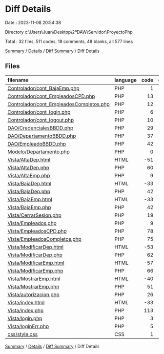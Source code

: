 # Diff Details

Date : 2023-11-08 20:54:38

Directory c:\\Users\\Juan\\Desktop\\2ºDAW\\Servidor\\ProyectoPhp

Total : 32 files,  511 codes, 18 comments, 48 blanks, all 577 lines

[Summary](results.md) / [Details](details.md) / [Diff Summary](diff.md) / Diff Details

## Files
| filename | language | code | comment | blank | total |
| :--- | :--- | ---: | ---: | ---: | ---: |
| [Controlador/cont_BajaEmp.php](/Controlador/cont_BajaEmp.php) | PHP | 1 | 0 | -1 | 0 |
| [Controlador/cont_EmpleadosCPD.php](/Controlador/cont_EmpleadosCPD.php) | PHP | 13 | 1 | 5 | 19 |
| [Controlador/cont_EmpleadosCompletos.php](/Controlador/cont_EmpleadosCompletos.php) | PHP | 12 | 3 | 4 | 19 |
| [Controlador/cont_login.php](/Controlador/cont_login.php) | PHP | 6 | 0 | -6 | 0 |
| [Controlador/cont_logout.php](/Controlador/cont_logout.php) | PHP | 10 | 4 | 3 | 17 |
| [DAO/CredencialesBBDD.php](/DAO/CredencialesBBDD.php) | PHP | 29 | 6 | 9 | 44 |
| [DAO/DepartamentoBBDD.php](/DAO/DepartamentoBBDD.php) | PHP | 37 | 4 | 5 | 46 |
| [DAO/EmpleadoBBDD.php](/DAO/EmpleadoBBDD.php) | PHP | 42 | 1 | 7 | 50 |
| [Modelo/Departamento.php](/Modelo/Departamento.php) | PHP | 0 | 0 | -1 | -1 |
| [Vista/AltaDep.html](/Vista/AltaDep.html) | HTML | -51 | 0 | -9 | -60 |
| [Vista/AltaDep.php](/Vista/AltaDep.php) | PHP | 60 | 0 | 10 | 70 |
| [Vista/AltaEmp.php](/Vista/AltaEmp.php) | PHP | 9 | 0 | 1 | 10 |
| [Vista/BajaDep.html](/Vista/BajaDep.html) | HTML | -33 | 0 | -3 | -36 |
| [Vista/BajaDep.php](/Vista/BajaDep.php) | PHP | 42 | 0 | 4 | 46 |
| [Vista/BajaEmp.html](/Vista/BajaEmp.html) | HTML | -33 | 0 | -3 | -36 |
| [Vista/BajaEmp.php](/Vista/BajaEmp.php) | PHP | 42 | 0 | 4 | 46 |
| [Vista/CerrarSesion.php](/Vista/CerrarSesion.php) | PHP | 19 | 0 | 0 | 19 |
| [Vista/Empleados.php](/Vista/Empleados.php) | PHP | 9 | 0 | 1 | 10 |
| [Vista/EmpleadosCPD.php](/Vista/EmpleadosCPD.php) | PHP | 78 | 0 | 9 | 87 |
| [Vista/EmpleadosCompletos.php](/Vista/EmpleadosCompletos.php) | PHP | 75 | 1 | 5 | 81 |
| [Vista/ModificarDep.html](/Vista/ModificarDep.html) | HTML | -53 | 0 | -8 | -61 |
| [Vista/ModificarDep.php](/Vista/ModificarDep.php) | PHP | 62 | 0 | 9 | 71 |
| [Vista/ModificarEmp.html](/Vista/ModificarEmp.html) | HTML | -57 | 0 | -9 | -66 |
| [Vista/ModificarEmp.php](/Vista/ModificarEmp.php) | PHP | 66 | 0 | 10 | 76 |
| [Vista/MostrarEmp.html](/Vista/MostrarEmp.html) | HTML | -40 | -2 | -12 | -54 |
| [Vista/MostrarEmp.php](/Vista/MostrarEmp.php) | PHP | 51 | 0 | 13 | 64 |
| [Vista/autorizacion.php](/Vista/autorizacion.php) | PHP | 26 | 0 | 2 | 28 |
| [Vista/index.html](/Vista/index.html) | HTML | -33 | 0 | -6 | -39 |
| [Vista/index.php](/Vista/index.php) | PHP | 113 | 0 | 5 | 118 |
| [Vista/login.php](/Vista/login.php) | PHP | 3 | 0 | 1 | 4 |
| [Vista/loginErr.php](/Vista/loginErr.php) | PHP | 5 | 0 | -1 | 4 |
| [css/style.css](/css/style.css) | CSS | 1 | 0 | 0 | 1 |

[Summary](results.md) / [Details](details.md) / [Diff Summary](diff.md) / Diff Details